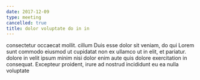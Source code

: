 ```yaml
---
date: 2017-12-09
type: meeting
cancelled: true
title: dolor voluptate do in in
---
```

consectetur occaecat mollit. cillum Duis esse dolor sit veniam, do qui Lorem sunt commodo eiusmod ut cupidatat non ex ullamco ut in elit, et pariatur. dolore in velit ipsum minim nisi dolor enim aute quis dolore exercitation in consequat. Excepteur proident, irure ad nostrud incididunt eu ea nulla voluptate